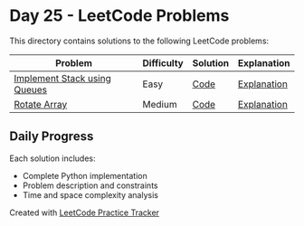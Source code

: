 # Day 25 - LeetCode Problems

This directory contains solutions to the following LeetCode problems:

| Problem | Difficulty | Solution | Explanation |
|---------|------------|----------|-------------|
| [Implement Stack using Queues](https://leetcode.com/problems/implement-stack-using-queues/description/) | Easy | [Code](implement_stack_using_queues.py) | [Explanation](implement_stack_using_queues.md) |
| [Rotate Array](https://leetcode.com/problems/rotate-array/submissions/1642885242/) | Medium | [Code](rotate_array.py) | [Explanation](rotate_array.md) |

## Daily Progress

Each solution includes:
- Complete Python implementation
- Problem description and constraints
- Time and space complexity analysis

Created with [LeetCode Practice Tracker](https://github.com/AnuranjanJain/solutions)
